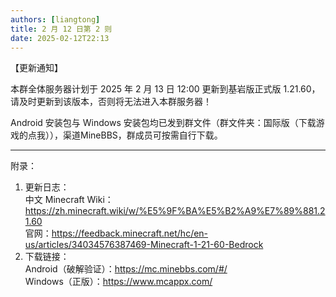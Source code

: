 ```yaml
---
authors: [liangtong]
title: 2 月 12 日第 2 则
date: 2025-02-12T22:13
---
```


【更新通知】

本群全体服务器计划于 2025 年 2 月 13 日 12:00 更新到基岩版正式版 1.21.60，请及时更新到该版本，否则将无法进入本群服务器！

Android 安装包与 Windows 安装包均已发到群文件（群文件夹：国际版（下载游戏的点我）），渠道MineBBS，群成员可按需自行下载。

---

附录：

1. 更新日志：  
  中文 Minecraft Wiki：https://zh.minecraft.wiki/w/%E5%9F%BA%E5%B2%A9%E7%89%881.21.60  
  官网：https://feedback.minecraft.net/hc/en-us/articles/34034576387469-Minecraft-1-21-60-Bedrock
2. 下载链接：  
  Android（破解验证）：https://mc.minebbs.com/#/  
  Windows（正版）：https://www.mcappx.com/
